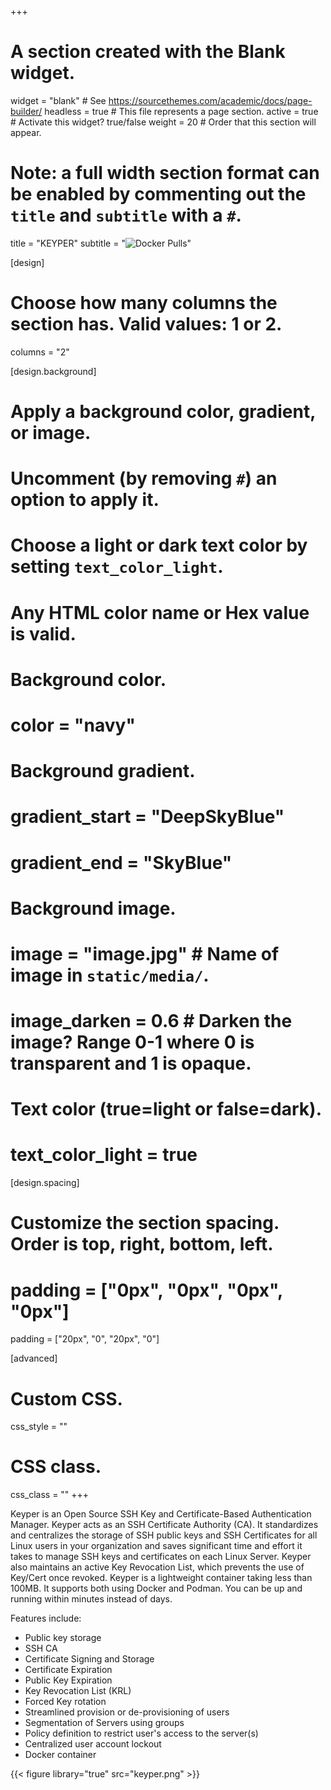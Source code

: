 +++
# A section created with the Blank widget.
widget = "blank"  # See https://sourcethemes.com/academic/docs/page-builder/
headless = true  # This file represents a page section.
active = true  # Activate this widget? true/false
weight = 20  # Order that this section will appear.

# Note: a full width section format can be enabled by commenting out the `title` and `subtitle` with a `#`.
title = "KEYPER"
subtitle = "![Docker Pulls](https://img.shields.io/docker/pulls/dbsentry/keyper?label=Downloads)"

[design]
  # Choose how many columns the section has. Valid values: 1 or 2.
  columns = "2"

[design.background]
  # Apply a background color, gradient, or image.
  #   Uncomment (by removing `#`) an option to apply it.
  #   Choose a light or dark text color by setting `text_color_light`.
  #   Any HTML color name or Hex value is valid.

  # Background color.
  # color = "navy"
  
  # Background gradient.
  # gradient_start = "DeepSkyBlue"
  # gradient_end = "SkyBlue"
  
  # Background image.
  # image = "image.jpg"  # Name of image in `static/media/`.
  # image_darken = 0.6  # Darken the image? Range 0-1 where 0 is transparent and 1 is opaque.

  # Text color (true=light or false=dark).
  # text_color_light = true

[design.spacing]
  # Customize the section spacing. Order is top, right, bottom, left.
  # padding = ["0px", "0px", "0px", "0px"]
  padding = ["20px", "0", "20px", "0"]

[advanced]
 # Custom CSS. 
 css_style = ""
 
 # CSS class.
 css_class = ""
+++

Keyper is an Open Source SSH Key and Certificate-Based Authentication Manager. Keyper acts as an SSH Certificate Authority (CA). It standardizes and centralizes the storage of SSH public keys and SSH Certificates for all Linux users in your organization and saves significant time and effort it takes to manage SSH keys and certificates on each Linux Server. Keyper also maintains an active Key Revocation List, which prevents the use of Key/Cert once revoked. Keyper is a lightweight container taking less than 100MB. It supports both using Docker and Podman. You can be up and running within minutes instead of days.

Features include:
- Public key storage
- SSH CA
- Certificate Signing and Storage
- Certificate Expiration
- Public Key Expiration
- Key Revocation List (KRL)
- Forced Key rotation
- Streamlined provision or de-provisioning of users
- Segmentation of Servers using groups
- Policy definition to restrict user's access to the server(s)
- Centralized user account lockout
- Docker container

{{< figure library="true" src="keyper.png"  >}}
